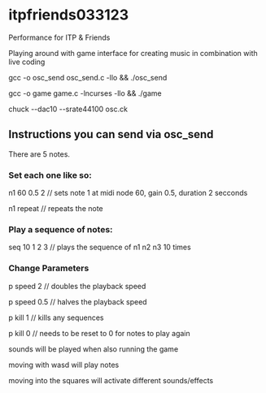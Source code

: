 # itpfriends033123

Performance for ITP & Friends

Playing around with game interface for creating music in combination with live coding

gcc -o osc_send osc_send.c -llo && ./osc_send

gcc -o game game.c -lncurses -llo && ./game

chuck --dac10 --srate44100 osc.ck

## Instructions you can send via osc_send

There are 5 notes.

### Set each one like so:

n1 60 0.5 2 // sets note 1 at midi node 60, gain 0.5, duration 2 secconds

n1 repeat // repeats the note

### Play a sequence of notes:

seq 10 1 2 3 // plays the sequence of n1 n2 n3 10 times

### Change Parameters

p speed 2 // doubles the playback speed

p speed 0.5 // halves the playback speed

p kill 1 // kills any sequences

p kill 0 // needs to be reset to 0 for notes to play again

sounds will be played when also running the game

moving with wasd will play notes

moving into the squares will activate different sounds/effects
